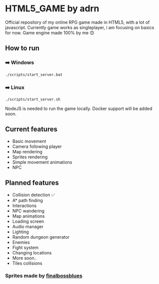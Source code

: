 # HTML5_GAME by adrn
Official repository of my online RPG game made in HTML5, with a lot of javascript.
Currently game works as singleplayer, i am focusing on basics for now.
Game engine made 100% by me :blush:

## How to run
### :arrow_right: Windows
`./scripts/start_server.bat`

### :arrow_right: Linux
`./scripts/start_server.sh`

NodeJS is needed to run the game locally. Docker support will be added soon.

## Current features

- Basic movement
- Camera following player
- Map rendering
- Sprites rendering
- Simple movement animations
- NPC

## Planned features

- Collision detection :white_check_mark:
- A* path finding
- Interactions
- NPC wandering
- Map animations
- Loading screen
- Audio manager
- Lighting
- Random dungeon generator
- Enemies
- Fight system
- Changing locations
- More soon..
- Tiles collisions

### Sprites made by [finalbossblues](https://finalbossblues.com/)
